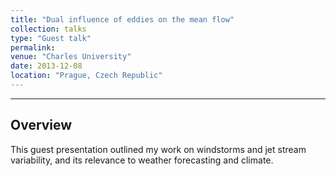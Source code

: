 ```yaml
---
title: "Dual influence of eddies on the mean flow"
collection: talks
type: "Guest talk"
permalink: 
venue: "Charles University"
date: 2013-12-08
location: "Prague, Czech Republic"
---
```

---

## Overview
This guest presentation outlined my work on windstorms and jet stream variability, and its relevance to weather forecasting and climate. 
